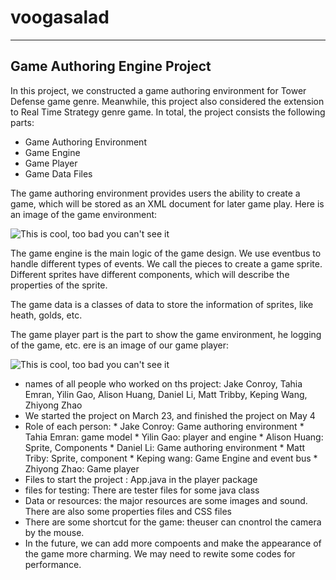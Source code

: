 # voogasalad
---------------------
Game Authoring Engine Project
-----------------------
In this project, we constructed a game authoring environment for Tower Defense game genre. Meanwhile, this project also considered the extension to Real Time Strategy genre game.  In total, the project consists the following parts:

 - Game Authoring Environment
 - Game Engine
 - Game Player
 -  Game Data Files

The game authoring environment provides users the ability to create a game, which will be stored as an XML document for later game play. Here is an image of the game environment: 

![This is cool, too bad you can't see it](environment.png "the modules")

The game engine is the main logic of the game design. We use eventbus to handle different types of events. We call the pieces to create a game sprite. Different sprites have different components, which will describe the properties of the sprite. 

The game data is a classes of data to store the information of sprites, like heath, golds, etc.

The game player part is the part to show the game environment, he logging of the game, etc. ere is an image of our game player:

![This is cool, too bad you can't see it](player.png "the modules")

* names of all people who worked on ths project:  Jake Conroy, Tahia Emran, Yilin Gao, Alison Huang, Daniel Li, Matt Tribby, Keping Wang, Zhiyong Zhao
*  We started the project on March 23, and finished the project on May 4
* Role of each person: 
       *  Jake Conroy: Game authoring environment
       * Tahia Emran: game model
       * Yilin Gao: player and engine
       * Alison Huang: Sprite, Components
       * Daniel Li: Game authoring environment
       * Matt Triby: Sprite, component
       * Keping wang: Game Engine and event bus
       * Zhiyong Zhao: Game player
* Files to start the project : App.java in the player package
* files for testing: There are tester files for some java class
* Data or resources: the major resources are some images and sound. There are also some properties files and CSS files
* There are some shortcut for the game: theuser can cnontrol the camera by the mouse.
*  In the future, we can add more compoents and make the appearance of the game more charming. We may need to rewite some codes for performance.